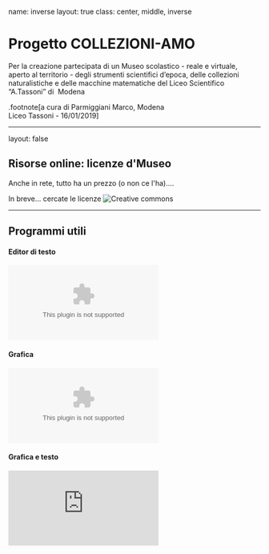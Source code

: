name: inverse
layout: true
class: center, middle, inverse
# Progetto COLLEZIONI-AMO

Per la creazione partecipata di un Museo scolastico - reale e virtuale, aperto al territorio - degli strumenti scientifici d’epoca, delle collezioni naturalistiche e delle macchine matematiche del Liceo Scientifico “A.Tassoni” di  Modena


.footnote[a cura di Parmiggiani Marco, Modena <br> Liceo Tassoni - 16/01/2019]

---

layout: false

## Risorse online: licenze d'Museo

Anche in rete, tutto ha un prezzo (o non ce l'ha)....

In breve... cercate le licenze ![Creative commons](https://creativecommons.org)


---

## Programmi utili

#### Editor di testo
![Typora](https://typora.io/windows/typora-setup-x64.exe)

#### Grafica

![Inkscape](https://inkscape.org/gallery/item/13318/inkscape-0.92.4-x64.exe)


#### Grafica e testo
![LibreOffice](https://www.libreoffice.org/donate/dl/win-x86_64/6.1.4/it-IT/LibreOffice_6.1.4_Win_x64.msi)
